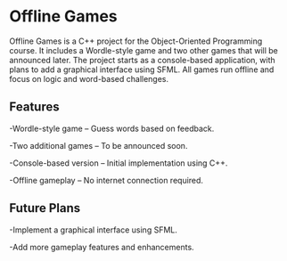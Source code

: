 # Offline Games

Offline Games is a C++ project for the Object-Oriented Programming course. It includes a Wordle-style game and two other games that will be announced later. The project starts as a console-based application, with plans to add a graphical interface using SFML. All games run offline and focus on logic and word-based challenges.

## Features

-Wordle-style game – Guess words based on feedback.

-Two additional games – To be announced soon.

-Console-based version – Initial implementation using C++.

-Offline gameplay – No internet connection required.


## Future Plans

-Implement a graphical interface using SFML.

-Add more gameplay features and enhancements.
